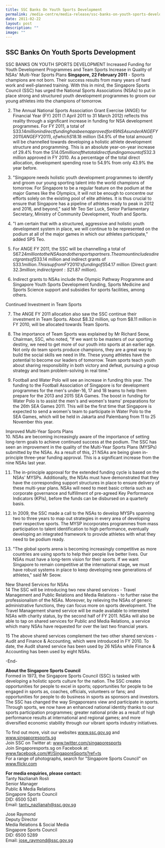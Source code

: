 ```yaml
---
title: SSC Banks On Youth Sports Development
permalink: /media-centre/media-release/ssc-banks-on-youth-sports-development/
date: 2011-02-22
layout: post
description: ""
image: ""
---
```

## **SSC Banks On Youth Sports Development**

SSC BANKS ON YOUTH SPORTS DEVELOPMENT
Increased Funding for Youth Development Programmes and Team Sports
Increase in Quality of NSAs' Multi-Year Sports Plans
**Singapore, 22 February 2011** - Sports champions are not born. Their success results from many years of hard work and well-planned training. With this in mind, the Singapore Sports Council (SSC) has urged the National Sports Associations (NSAs) to put in place strong and structured youth development programmes to groom our young athletes into the champions of tomorrow.

2. The Annual National Sports Association Grant Exercise (ANGE) for Financial Year (FY) 2011 (1 April 2011 to 31 March 2012) reflects this reality through a significant increase in funding for NSA development programmes. For FY 2011, a total of S$33.14 million in direct funding has been approved for 49 NSAs under ANGE FY2011 (ANGE FY2011), of which S$18.18 million (54.9% of the total amount) will be channelled towards developing a holistic athlete development structure and programming. This is an absolute year-on-year increase of 29.4% from the S$14.05 million of the total direct funding amount of S$32.3 million approved in FY 2010. As a percentage of the total direct allocation, development spending rose to 54.9% from only 43.9% the year before.

3. "Singapore needs holistic youth development programmes to identify and groom our young sporting talent into the world champions of tomorrow. For Singapore to be a regular feature on the podium at the major Games like the Olympics, it will not be enough to concentre our efforts solely on the existing pool of elite athletes. It is thus crucial to ensure that Singapore has a pipeline of athletes ready to peak in 2012 and 2016, and beyond," said Mr Teo Ser Luck, Senior Parliamentary Secretary, Ministry of Community Development, Youth and Sports.

4. "I am certain that with a structured, aggressive and holistic youth development system in place, we will continue to be represented on the podium at all of the major games in which our athletes participate," added SPS Teo.

5. For ANGE FY 2011, the SSC will be channelling a total of S$67.24 million to the NSAs and other sports partners. The amount includes direct grants of S$33.14 million and indirect grants of S$33.1 million. This is up from FY 2010's funding of S$54.17 million (Direct grant: $32.3 million; indirect grant: S$21.87 million).

6. Indirect grants to NSAs include the Olympic Pathway Programme and Singapore Youth Sports Development funding, Sports Medicine and Sports Science support and subsidies for sports facilities, among others.

Continued Investment in Team Sports

7. The ANGE FY 2011 allocation also saw the SSC continue their investment in Team Sports. About $8.32 million, up from $8.11 million in FY 2010, will be allocated towards Team Sports.

8. The importance of Team Sports was explained by Mr Richard Seow, Chairman, SSC, who noted, "If we want to be masters of our sporting destiny, we need to get more of our youth into sports at an earlier age. Not only do team sports produce champions, they are a great way to build the social skills we need in life. These young athletes have the potential to become our leaders of tomorrow. Team sports teach youth about sharing responsibility in both victory and defeat, pursuing a group strategy and team problem-solving in real time."

9. Football and Water Polo will see an increase in funding this year. The funding to the Football Association of Singapore is for development programmes for the men's under-16, 17 and 18 teams to help them prepare for the 2013 and 2015 SEA Games. The boost in funding for Water Polo is to assist the men's and women's teams' preparations for the 26th SEA Games 2011. This will be the first time that Singapore is expected to send a women's team to participate in Water Polo to the SEA Games, which will be held in Jakarta and Palembang from 11 to 25 November this year.

Improved Multi-Year Sports Plans
<br>
10. NSAs are becoming increasingly aware of the importance of setting long-term goals to achieve continued success at the podium. The SSC has seen an improvement in the quality of the Multi-Year Sports Plans (MYSPs) submitted by the NSAs. As a result of this, 21 NSAs are being given in-principle three-year funding approval. This is a significant increase from the nine NSAs last year.

11. The in-principle approval for the extended funding cycle is based on the NSAs' MYSPs. Additionally, the NSAs must have demonstrated that they have the corresponding support structures in place to ensure delivery of these multi-year plans. NSAs will need to meet basic criteria such as corporate governance and fulfillment of pre-agreed Key Performance Indicators (KPIs), before the funds can be disbursed on a quarterly basis.

12. In 2009, the SSC made a call to the NSAs to develop MYSPs spanning two to three years to map out strategies in every area of developing their respective sports. The MYSP incorporates programmes from mass participation to talent identification to high performance, eventually developing an integrated framework to provide athletes with what they need to be podium ready.

13. "The global sports arena is becoming increasingly competitive as more countries are using sports to help their people live better lives. Our NSAs must have a long-term vision for their sports. If we want Singapore to remain competitive at the international stage, we must have robust systems in place to keep developing new generations of athletes," said Mr Seow.

New Shared Services for NSAs
<br>
14 The SSC will be introducing two new shared services - Travel Management and Public Relations and Media Relations - to further raise the professionalism of the NSAs. Moreover, by relieving the NSAs of generic administrative functions, they can focus more on sports development. The Travel Management shared service will be made available to interested NSAs with charity status, by the second half of FY 2011. NSAs will also be able to tap on shared services for Public and Media Relations, a service which many NSAs have requested for over the last two financial years.

15 The above shared services complement the two other shared services - Audit and Finance & Accounting, which were introduced in FY 2010. To date, the Audit shared service has been used by 26 NSAs while Finance & Accounting has been used by eight NSAs.

-End-

**About the Singapore Sports Council**
<br>
Formed in 1973, the Singapore Sports Council (SSC) is tasked with developing a holistic sports culture for the nation. The SSC creates opportunities for people to excel in sports; opportunities for people to be engaged in sports as, coaches, officials, volunteers or fans; and opportunities for people to do business in sports as sponsors and investors. The SSC has changed the way Singaporeans view and participate in sports. Through sports, we now have an enhanced national identity thanks to our sports participation programmes; greater national pride as a result of high performance results at international and regional games; and more diversified economic stability through our vibrant sports industry initiatives.

To find out more, visit our websites www.ssc.gov.sg and www.singaporesports.sg
<br>
Join SSC on Twitter at: www.twitter.com/singaporesports
<br>
Join Singaporesports.sg on Facebook at: www.facebook.com/#!/SingaporeSports?ref=ts
<br>
For a range of photographs, search for "Singapore Sports Council" on www.flickr.com

**For media enquiries, please contact:**
<br>Tanty Nazlianah Rosli
<br>Senior Manager
<br>Public & Media Relations
<br>Singapore Sports Council
<br>DID: 6500 5241
<br>Email: tanty_nazlianah@ssc.gov.sg
	
Jose Raymond
<br>Deputy Director
<br>Media Relations & Social Media
<br>Singapore Sports Council
<br>DID: 6500 5289
<br>Email: jose_raymond@ssc.gov.sg